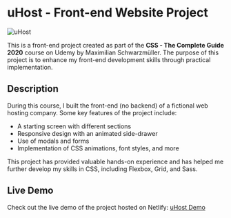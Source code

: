 # uHost - Front-end Website Project

![uHost](uHost.png)

This is a front-end project created as part of the **CSS - The Complete Guide 2020** course on Udemy by Maximilian Schwarzmüller. The purpose of this project is to enhance my front-end development skills through practical implementation.

## Description

During this course, I built the front-end (no backend) of a fictional web hosting company. Some key features of the project include:

- A starting screen with different sections
- Responsive design with an animated side-drawer
- Use of modals and forms
- Implementation of CSS animations, font styles, and more

This project has provided valuable hands-on experience and has helped me further develop my skills in CSS, including Flexbox, Grid, and Sass.

## Live Demo

Check out the live demo of the project hosted on Netlify: [uHost Demo](https://uhost-trpimir.netlify.app/)
